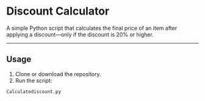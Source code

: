 
# Discount Calculator

A simple Python script that calculates the final price of an item after applying a discount—only if the discount is 20% or higher.

---

##  Usage

1. Clone or download the repository.
2. Run the script:

```bash
Calculatediscount.py

